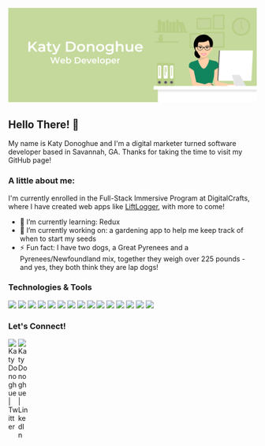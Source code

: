![](images/github.png)

## Hello There! 👋

My name is Katy Donoghue and I'm a digital marketer turned software developer based in Savannah, GA. Thanks for taking the time to visit my GitHub page!

### A little about me:

I'm currently enrolled in the Full-Stack Immersive Program at DigitalCrafts, where I have created web apps like [LiftLogger](https://github.com/kjdonoghue/LiftLogger), with more to come!  

- 🌱 I’m currently learning: Redux
- 🔭 I’m currently working on: a gardening app to help me keep track of when to start my seeds
- ⚡ Fun fact: I have two dogs, a Great Pyrenees and a Pyrenees/Newfoundland mix, together they weigh over 225 pounds - and yes, they both think they are lap dogs!

### Technologies & Tools

<img src="https://img.shields.io/badge/node.js%20-%2343853D.svg?&style=for-the-badge&logo=node.js&logoColor=white"/> <img src="https://img.shields.io/badge/javascript%20-%23323330.svg?&style=for-the-badge&logo=javascript&logoColor=%23F7DF1E"/> <img src="https://img.shields.io/badge/html5%20-%23E34F26.svg?&style=for-the-badge&logo=html5&logoColor=white"/> <img src="https://img.shields.io/badge/css3%20-%231572B6.svg?&style=for-the-badge&logo=css3&logoColor=white"/> <img src="https://img.shields.io/badge/python%20-%2314354C.svg?&style=for-the-badge&logo=python&logoColor=white"/> <img src="https://img.shields.io/badge/express.js%20-%23404d59.svg?&style=for-the-badge"/> <img src="https://img.shields.io/badge/react%20-%2320232a.svg?&style=for-the-badge&logo=react&logoColor=%2361DAFB"/> <img src="https://img.shields.io/badge/bootstrap%20-%23563D7C.svg?&style=for-the-badge&logo=bootstrap&logoColor=white"/> <img src="https://img.shields.io/badge/material%20ui%20-%230081CB.svg?&style=for-the-badge&logo=material-ui&logoColor=white"/> <img src="https://img.shields.io/badge/redux%20-%23593d88.svg?&style=for-the-badge&logo=redux&logoColor=white"/> <img src="https://img.shields.io/badge/git%20-%23F05033.svg?&style=for-the-badge&logo=git&logoColor=white"/> <img src="https://img.shields.io/badge/github%20-%23121011.svg?&style=for-the-badge&logo=github&logoColor=white"/> <img src="https://img.shields.io/badge/heroku%20-%23430098.svg?&style=for-the-badge&logo=heroku&logoColor=white"/> <img src="https://img.shields.io/badge/firebase%20-%23039BE5.svg?&style=for-the-badge&logo=firebase"/> <img src ="https://img.shields.io/badge/postgres-%23316192.svg?&style=for-the-badge&logo=postgresql&logoColor=white"/>

### Let's Connect!

<a href="https://www.https://twitter.com/katyjdonoghue/">
    <img align="left" alt="Katy Donoghue | Twitter" width="20px" src="https://cdn.jsdelivr.net/npm/simple-icons@v3/icons/twitter.svg" /> 
</a> 
  </a> <a href="https://www.linkedin.com/in/katy-donoghue/">
    <img align="left" alt="Katy Donoghue | LinkedIn" width="20px" src="https://cdn.jsdelivr.net/npm/simple-icons@v3/icons/linkedin.svg" />
  </a>